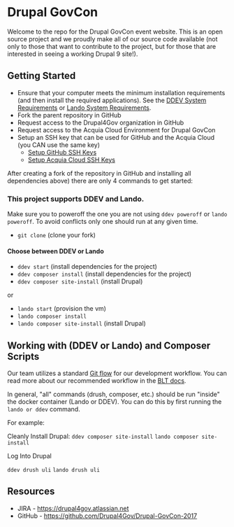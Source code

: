 # Drupal GovCon
Welcome to the repo for the Drupal GovCon event website. This is an open source project and we proudly make all of our source code available (not only to those that want to contribute to the project, but for those that are interested in seeing a working Drupal 9 site!).

## Getting Started

* Ensure that your computer meets the minimum installation requirements (and then install the required applications). See the [DDEV System Requirements](https://ddev.readthedocs.io/en/stable/users/install/ddev-installation/) or [Lando System Requirements](https://docs.lando.dev/basics/installation.html).
* Fork the parent repository in GitHub
* Request access to the Drupal4Gov organization in GitHub
* Request access to the Acquia Cloud Environment for Drupal GovCon
* Setup an SSH key that can be used for GitHub and the Acquia Cloud (you CAN use the same key)
    * [Setup GitHub SSH Keys](https://help.github.com/articles/adding-a-new-ssh-key-to-your-github-account/)
    * [Setup Acquia Cloud SSH Keys](https://docs.acquia.com/acquia-cloud/ssh/generate)

After creating a fork of the repository in GitHub and installing all dependencies above) there are only 4 commands to get started:

### This project supports DDEV and Lando.
Make sure you to poweroff the one you are not using `ddev poweroff` or `lando poweroff`. To avoid conflicts only one should run at any given time.

* `git clone` (clone your fork)

#### Choose between DDEV or Lando
* `ddev start` (install dependencies for the project)
* `ddev composer install` (install dependencies for the project)
* `ddev composer site-install` (install Drupal)

or

* `lando start` (provision the vm)
* `lando composer install`
* `lando composer site-install` (install Drupal)

## Working with (DDEV or Lando) and Composer Scripts

Our team utilizes a standard [Git flow](https://www.atlassian.com/git/tutorials/comparing-workflows/gitflow-workflow) for our development workflow. You can read more about our recommended workflow in the [BLT docs](https://docs.acquia.com/blt/developer/dev-workflow/#workflow-example-local-development).

In general, "all" commands (drush, composer, etc.) should be run "inside" the docker container (Lando or DDEV). You can do this by first running the `lando or ddev` command.

For example:

Cleanly Install Drupal:
`ddev composer site-install`
`lando composer site-install`

Log Into Drupal

`ddev drush uli`
`lando drush uli`

## Resources

* JIRA - https://drupal4gov.atlassian.net
* GitHub - https://github.com/Drupal4Gov/Drupal-GovCon-2017
